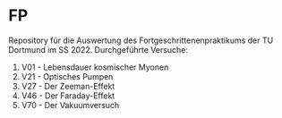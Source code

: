 # FP
Repository für die Auswertung des Fortgeschrittenenpraktikums der TU Dortmund im SS 2022.
Durchgeführte Versuche:
<ol>  
  <li> V01 - Lebensdauer kosmischer Myonen
  <li> V21 - Optisches Pumpen
 <li> V27 - Der Zeeman-Effekt
 <li> V46 - Der Faraday-Effekt
 <li> V70 - Der Vakuumversuch
</ol>

